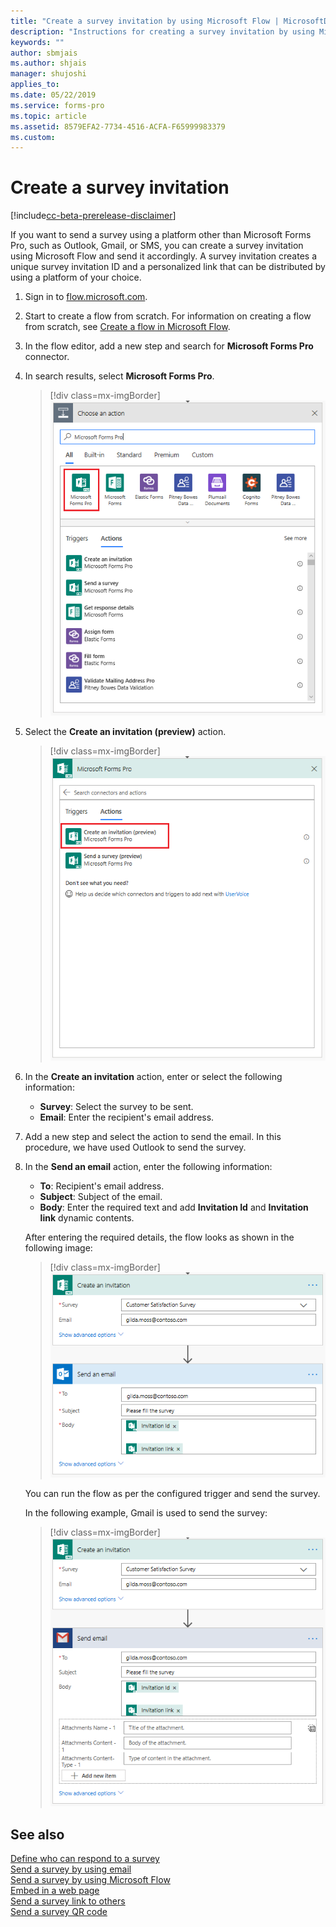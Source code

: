 ```yaml
---
title: "Create a survey invitation by using Microsoft Flow | MicrosoftDocs"
description: "Instructions for creating a survey invitation by using Microsoft Flow"
keywords: ""
author: sbmjais
ms.author: shjais
manager: shujoshi
applies_to: 
ms.date: 05/22/2019
ms.service: forms-pro
ms.topic: article
ms.assetid: 8579EFA2-7734-4516-ACFA-F65999983379
ms.custom: 
---
```


# Create a survey invitation

[!include[cc-beta-prerelease-disclaimer](includes/cc-beta-prerelease-disclaimer.md)]

If you want to send a survey using a platform other than Microsoft Forms Pro, such as Outlook, Gmail, or SMS, you can create a survey invitation using Microsoft Flow and send it accordingly. A survey invitation creates a unique survey invitation ID and a personalized link that can be distributed by using a platform of your choice.

1. Sign in to [flow.microsoft.com](https://flow.microsoft.com).

2. Start to create a flow from scratch. For information on creating a flow from scratch, see [Create a flow in Microsoft Flow](https://docs.microsoft.com/en-us/flow/get-started-logic-flow).


<!--In the step below, if "connector" is part of the search term, I think it should be included in bold type.-->


3. In the flow editor, add a new step and search for **Microsoft Forms Pro** connector.

4. In search results, select **Microsoft Forms Pro**.

    > [!div class=mx-imgBorder]
    > ![Select Microsoft Forms Pro connector](media/search-connector.png "Select Microsoft Forms Pro connector")  

5. Select the **Create an invitation (preview)** action.

    > [!div class=mx-imgBorder]
    > ![Select Create an invitation (preview) action](media/select-flow-action.png "Select Create an invitation (preview) action")  

6. In the **Create an invitation** action, enter or select the following information:

    - **Survey**: Select the survey to be sent.
    - **Email**: Enter the recipient's email address.

7. Add a new step and select the action to send the email. In this procedure, we have used Outlook to send the survey.

8. In the **Send an email** action, enter the following information: 

    - **To**: Recipient's email address.
    - **Subject**: Subject of the email.
    - **Body**: Enter the required text and add **Invitation Id** and **Invitation link** dynamic contents.

    After entering the required details, the flow looks as shown in the following image:

    > [!div class=mx-imgBorder]
    > ![Survey invitation flow](media/survey-invite-flow.png "Survey invitation flow")

    You can run the flow as per the configured trigger and send the survey.

    In the following example, Gmail is used to send the survey:

    > [!div class=mx-imgBorder]
    > ![Survey invitation flow using Gmail](media/survey-invite-flow-gmail.png "Survey invitation flow using Gmail")


## See also

[Define who can respond to a survey](invite-settings.md)<br>
[Send a survey by using email](send-survey-email.md)<br>
[Send a survey by using Microsoft Flow](send-survey-microsoft-flow.md)<br>
[Embed in a web page](embed-web-page.md)<br>
[Send a survey link to others](send-survey-link.md)<br>
[Send a survey QR code](send-survey-qrcode.md)


